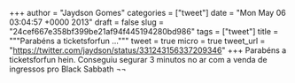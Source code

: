 
+++
author = "Jaydson Gomes"
categories = ["tweet"]
date = "Mon May 06 03:04:57 +0000 2013"
draft = false
slug = "24cef667e358bf399be21af94f445194280bd986"
tags = ["tweet"]
title = """Parabéns a ticketsforfun ..."""
tweet = true
micro = true
tweet_url = "https://twitter.com/jaydson/status/331243156337209346"
+++
Parabéns a ticketsforfun hein. Conseguiu segurar 3 minutos no ar com a venda de ingressos pro Black Sabbath ¬¬
